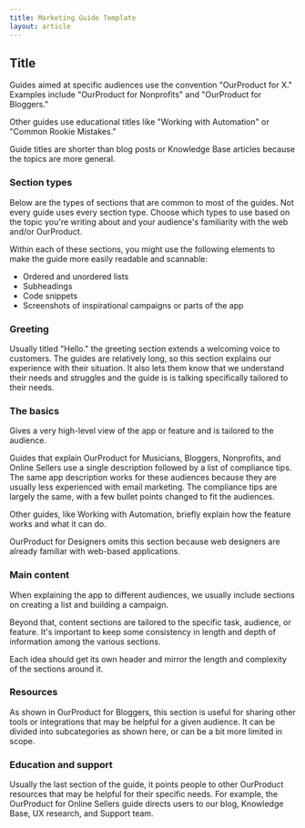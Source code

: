 ```yaml
---
title: Marketing Guide Template
layout: article
---
```


## Title

Guides aimed at specific audiences use the convention "OurProduct for X." Examples include "OurProduct for Nonprofits" and "OurProduct for Bloggers."

Other guides use educational titles like "Working with Automation" or "Common Rookie Mistakes."

Guide titles are shorter than blog posts or Knowledge Base articles because the topics are more general.

### Section types

Below are the types of sections that are common to most of the guides. Not every guide uses every section type. Choose which types to use based on the topic you're writing about and your audience's familiarity with the web and/or OurProduct.

Within each of these sections, you might use the following elements to make the guide more easily readable and scannable:

- Ordered and unordered lists
- Subheadings
- Code snippets
- Screenshots of inspirational campaigns or parts of the app


### Greeting

Usually titled "Hello." the greeting section extends a welcoming voice to customers. The guides are relatively long, so this section explains our experience with their situation. It also lets them know that we understand their needs and struggles and the guide is is talking specifically tailored to their needs.

### The basics

Gives a very high-level view of the app or feature and is tailored to the audience.

Guides that explain OurProduct for Musicians, Bloggers, Nonprofits, and Online Sellers use a single description followed by a list of compliance tips. The same app description works for these audiences because they are usually less experienced with email marketing. The compliance tips are largely the same, with a few bullet points changed to fit the audiences.

Other guides, like Working with Automation, briefly explain how the feature works and what it can do.

OurProduct for Designers omits this section because web designers are already familiar with web-based applications.

### Main content

When explaining the app to different audiences, we usually include sections on creating a list and building a campaign.

Beyond that, content sections are tailored to the specific task, audience, or feature. It's important to keep some consistency in length and depth of information among the various sections.

Each idea should get its own header and mirror the length and complexity of the sections around it.

### Resources

As shown in OurProduct for Bloggers, this section is useful for sharing other tools or integrations that may be helpful for a given audience. It can be divided into subcategories as shown here, or can be a bit more limited in scope.

### Education and support

Usually the last section of the guide, it points people to other OurProduct resources that may be helpful for their specific needs. For example, the OurProduct for Online Sellers guide directs users to our blog, Knowledge Base, UX research, and Support team.
